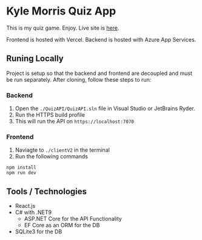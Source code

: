 # Kyle Morris Quiz App

This is my quiz game. Enjoy. Live site is [here](https://quiz-game-liard-delta.vercel.app/).

Frontend is hosted with Vercel. Backend is hosted with Azure App Services.

## Runing Locally

Project is setup so that the backend and frontend are decoupled and must be run separately. After cloning, follow these steps to run:

### Backend
1. Open the `./QuizAPI/QuizAPI.sln` file in Visual Studio or JetBrains Ryder.
2. Run the HTTPS build profile
3. This will run the API on `https://localhost:7070`

### Frontend
1. Naviagte to `./clientV2` in the terminal
2. Run the following commands
```
npm install
npm run dev
```

## Tools / Technologies
- React.js
- C# with .NET9
  - ASP.NET Core for the API Functionality
  - EF Core as an ORM for the DB
- SQLite3 for the DB